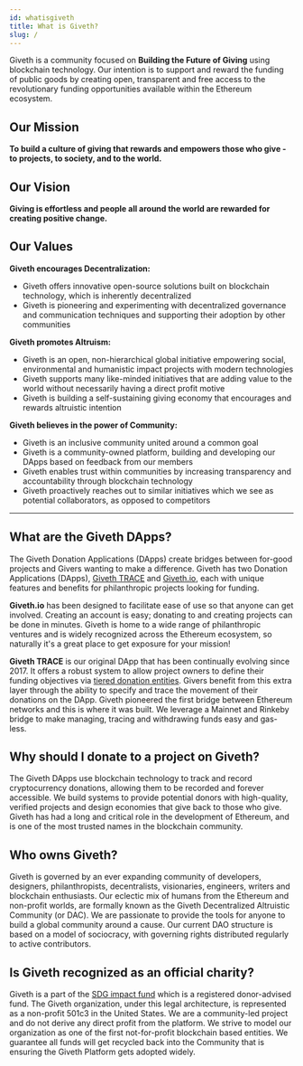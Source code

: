 ```yaml
---
id: whatisgiveth
title: What is Giveth?
slug: /
---
```



Giveth is a community focused on **Building the Future of Giving** using blockchain technology. Our intention is to support and reward the funding of public goods by creating open, transparent and free access to the revolutionary funding opportunities available within the Ethereum ecosystem.

## **Our Mission**
**To build a culture of giving that rewards and empowers those who give - to projects, to society, and to the world.**

## **Our Vision**

**Giving is effortless and people all around the world are rewarded for creating positive change.**

## **Our Values**

**Giveth encourages Decentralization:**

- Giveth offers innovative open-source solutions built on blockchain technology, which is inherently decentralized
- Giveth is pioneering and experimenting with decentralized governance and communication techniques and supporting their adoption by other communities

**Giveth promotes Altruism:**

- Giveth is an open, non-hierarchical global initiative empowering social, environmental and humanistic impact projects with modern technologies
- Giveth supports many like-minded initiatives that are adding value to the world without necessarily having a direct profit motive
- Giveth is building a self-sustaining giving economy that encourages and rewards altruistic intention

**Giveth believes in the power of Community:**

- Giveth is an inclusive community united around a common goal
- Giveth is a community-owned platform, building and developing our DApps based on feedback from our members
- Giveth enables trust within communities by increasing transparency and accountability through blockchain technology
- Giveth proactively reaches out to similar initiatives which we see as potential collaborators, as opposed to competitors

---

## **What are the Giveth DApps?**

The Giveth Donation Applications (DApps) create bridges between for-good projects and Givers wanting to make a difference. Giveth has two Donation Applications (DApps), [Giveth TRACE](http://trace.giveth.io/) and [Giveth.io](http://giveth.io/), each with unique features and benefits for philanthropic projects looking for funding.

**Giveth.io** has been designed to facilitate ease of use so that anyone can get involved. Creating an account is easy; donating to and creating projects can be done in minutes. Giveth is home to a wide range of philanthropic ventures and is widely recognized across the Ethereum ecosystem, so naturally it's a great place to get exposure for your mission!

**Giveth TRACE** is our original DApp that has been continually evolving since 2017. It offers a robust system to allow project owners to define their funding objectives via [tiered donation entities](../dapps/entitiesAndRoles). Givers benefit from this extra layer through the ability to specify and trace the movement of their donations on the DApp. Giveth pioneered the first bridge between Ethereum networks and this is where it was built. We leverage a Mainnet and Rinkeby bridge to make managing, tracing and withdrawing funds easy and gas-less.

## **Why should I donate to a project on Giveth?**

The Giveth DApps use blockchain technology to track and record cryptocurrency donations, allowing them to be recorded and forever accessible. We build systems to provide potential donors with high-quality, verified projects and design economies that give back to those who give. Giveth has had a long and critical role in the development of Ethereum, and is one of the most trusted names in the blockchain community.

## **Who owns Giveth?**

Giveth is governed by an ever expanding community of developers, designers, philanthropists, decentralists, visionaries, engineers, writers and blockchain enthusiasts. Our eclectic mix of humans from the Ethereum and non-profit worlds, are formally known as the Giveth Decentralized Altruistic Community (or DAC). We are passionate to provide the tools for anyone to build a global community around a cause. Our current DAO structure is based on a model of sociocracy, with governing rights distributed regularly to active contributors.

## **Is Giveth recognized as an official charity?**

Giveth is a part of the [SDG impact fund](https://www.sdgimpactfund.org/) which is a registered donor-advised fund. The Giveth organization, under this legal architecture, is represented as a non-profit 501c3 in the United States. We are a community-led project and do not derive any direct profit from the platform. We strive to model our organization as one of the first not-for-profit blockchain based entities. We guarantee all funds will get recycled back into the Community that is ensuring the Giveth Platform gets adopted widely.
